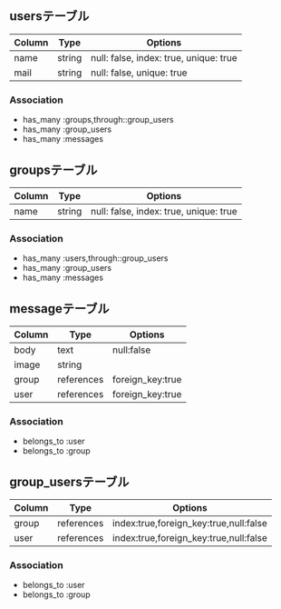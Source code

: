 ## usersテーブル

|Column|Type|Options|
|------|----|-------|
| name |string|null: false, index: true, unique: true|
| mail |string|null: false, unique: true|

### Association
- has_many :groups,through::group_users
- has_many :group_users
- has_many :messages


## groupsテーブル

|Column|Type|Options|
|------|----|-------|
| name |string|null: false, index: true, unique: true|

### Association
- has_many :users,through::group_users
- has_many :group_users
- has_many :messages


## messageテーブル
|Column|Type|Options|
|------|----|-------|
| body |text|null:false|
|image |string|     |
|group |references|foreign_key:true|
| user |references|foreign_key:true|

### Association
- belongs_to :user
- belongs_to :group


## group_usersテーブル

|Column|Type|Options|
|------|----|-------|
|group |references|index:true,foreign_key:true,null:false|
| user |references|index:true,foreign_key:true,null:false|

### Association
- belongs_to :user
- belongs_to :group

